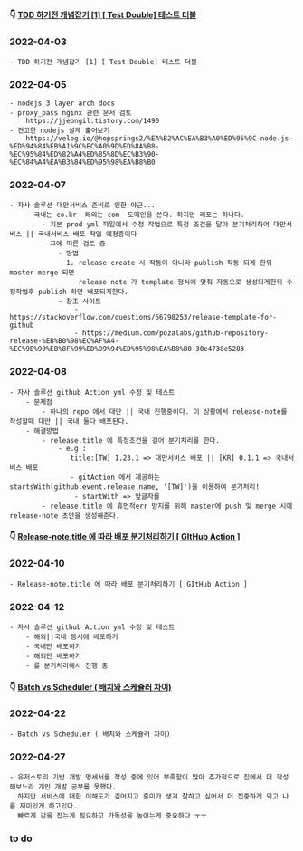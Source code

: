 #### 👇 [TDD 하기전 개념잡기 [1] [ Test Double] 테스트 더블](https://youngchang.tistory.com/entry/TDD-%ED%95%98%EA%B8%B0%EC%A0%84-%EA%B0%9C%EB%85%90%EC%9E%A1%EA%B8%B0-1-Test-Double-%ED%85%8C%EC%8A%A4%ED%8A%B8-%EB%8D%94%EB%B8%94) 
### 2022-04-03
    - TDD 하기전 개념잡기 [1] [ Test Double] 테스트 더블
    
### 2022-04-05

    - nodejs 3 layer arch docs 
    - proxy_pass nginx 관련 문서 검토
        https://jjeongil.tistory.com/1490
    - 견고한 nodejs 설계 훑어보기
        https://velog.io/@hopsprings2/%EA%B2%AC%EA%B3%A0%ED%95%9C-node.js-%ED%94%84%EB%A1%9C%EC%A0%9D%ED%8A%B8-%EC%95%84%ED%82%A4%ED%85%8D%EC%B3%90-%EC%84%A4%EA%B3%84%ED%95%98%EA%B8%B0

### 2022-04-07

    - 자사 솔루션 대만서비스 준비로 인한 야근...
        - 국내는 co.kr  해외는 com  도메인을 쓴다. 하지만 레포는 하나다.
            - 기본 prod yml 파일에서 수정 작업으로 특정 조건을 달아 분기처리하여 대만서비스 || 국내서비스 배포 작업 예정중이다
            - 그에 따른 검토 중
                - 방법
                  1. release create 시 작동이 아니라 publish 작동 되게 한뒤 master merge 되면 
                     release note 가 template 형식에 맞춰 자동으로 생성되게한뒤 수정작업후 publish 하면 배포되게한다.
                - 참조 사이트
                    - https://stackoverflow.com/questions/56798253/release-template-for-github
                    - https://medium.com/pozalabs/github-repository-release-%EB%B0%98%EC%AF%A4-%EC%9E%90%EB%8F%99%ED%99%94%ED%95%98%EA%B8%B0-30e4738e5283


### 2022-04-08

    - 자사 솔루션 github Action yml 수정 및 테스트
        - 문제점
            - 하나의 repo 에서 대만 || 국내 진행중이다. 이 상황에서 release-note를 작성할때 대만 || 국내 둘다 배포된다. 
        - 해결방법
            - release.title 에 특정조건을 걸어 분기처리를 한다.
                - e.g :
                   title:[TW] 1.23.1 => 대만서비스 배포 || [KR] 0.1.1 => 국내서비스 배포
                   - gitAction 에서 제공하는 startsWith(github.event.release.name, '[TW]')을 이용하여 분기처리!
                    - startWith => 앞글자를 
            - release.title 에 휴먼적err 방지를 위해 master에 push 및 merge 시에 release-note 초안을 생성해준다.
            
#### 👇 [Release-note.title 에 따라 배포 분기처리하기 [ GItHub Action ]](https://youngchang.tistory.com/entry/Release-notetitle-%EC%97%90-%EB%94%B0%EB%9D%BC-%EB%B0%B0%ED%8F%AC-%EB%B6%84%EA%B8%B0%EC%B2%98%EB%A6%AC%ED%95%98%EA%B8%B0-GItHub-Action) 
### 2022-04-10
    - Release-note.title 에 따라 배포 분기처리하기 [ GItHub Action ]

### 2022-04-12
    - 자사 솔루션 github Action yml 수정 및 테스트
        - 해외||국내 동시에 배포하기 
        - 국내만 배포하기
        - 해외만 배포하기
        - 를 분기처리해서 진행 중 
        
#### 👇 [Batch vs Scheduler ( 배치와 스케쥴러 차이)](https://youngchang.tistory.com/entry/Batch-vs-Scheduler-%EB%B0%B0%EC%B9%98%EC%99%80-%EC%8A%A4%EC%BC%80%EC%A5%B4%EB%9F%AC-%EC%B0%A8%EC%9D%B4) 
### 2022-04-22
    - Batch vs Scheduler ( 배치와 스케쥴러 차이)
    
### 2022-04-27
    - 유저스토리 기반 개발 명세서를 작성 중에 있어 부족함이 많아 추가적으로 집에서 더 작성해보느라 개인 개발 공부를 못했다.
      하지만 서비스에 대한 이해도가 깊어지고 흥미가 생겨 잘하고 싶어서 더 집중하게 되고 나름 재미있게 하고있다.
      빠르게 감을 잡는게 필요하고 가독성을 높이는게 중요하다 ㅜㅜ
### to do

